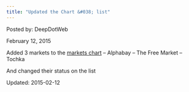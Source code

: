 ```yaml
---
title: "Updated the Chart &#038; list"
---
```



Posted by: DeepDotWeb 

<span>February 12, 2015</span>



<p>Added 3 markets to the <a href="/dark-net-market-comparison-chart/">markets chart</a> &#8211; Alphabay &#8211; The Free Market &#8211; Tochka</p>
<p>And changed their status on the list</p>



Updated: 2015-02-12
